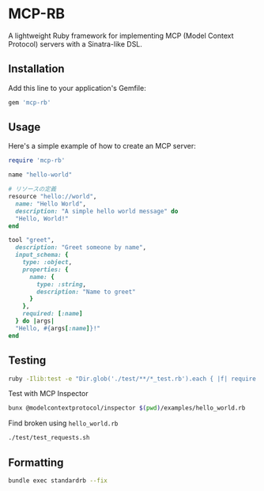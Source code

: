 # MCP-RB

A lightweight Ruby framework for implementing MCP (Model Context Protocol) servers with a Sinatra-like DSL.

## Installation

Add this line to your application's Gemfile:

```ruby
gem 'mcp-rb'
```

## Usage

Here's a simple example of how to create an MCP server:

```ruby
require 'mcp-rb'

name "hello-world"

# リソースの定義
resource "hello://world",
  name: "Hello World",
  description: "A simple hello world message" do
  "Hello, World!"
end

tool "greet",
  description: "Greet someone by name",
  input_schema: {
    type: :object,
    properties: {
      name: {
        type: :string,
        description: "Name to greet"
      }
    },
    required: [:name]
  } do |args|
  "Hello, #{args[:name]}!"
end
```

## Testing

```bash
ruby -Ilib:test -e "Dir.glob('./test/**/*_test.rb').each { |f| require f }"
```

Test with MCP Inspector

```bash
bunx @modelcontextprotocol/inspector $(pwd)/examples/hello_world.rb
```

Find broken using `hello_world.rb`

```bash
./test/test_requests.sh
```

## Formatting

```bash
bundle exec standardrb --fix
```
